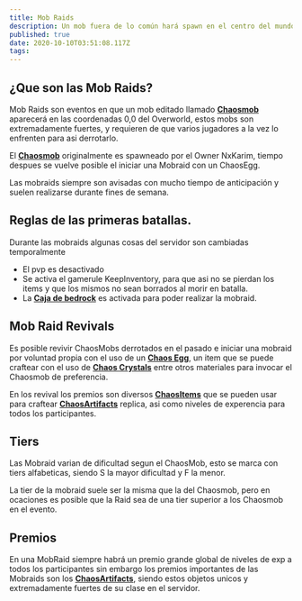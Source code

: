 ```yaml
---
title: Mob Raids
description: Un mob fuera de lo común hará spawn en el centro del mundo, entre varios jugadores deberán derrotarlo para ganar.
published: true
date: 2020-10-10T03:51:08.117Z
tags: 
---
```


## ¿Que son las Mob Raids?

Mob Raids son eventos en que un mob editado llamado [**Chaosmob**](./mobraid/chaosmob) aparecerá en las coordenadas 0,0 del Overworld, estos mobs son extremadamente fuertes, y requieren de que varios jugadores a la vez lo enfrenten para asi derrotarlo.


El [**Chaosmob**](./mobraid/chaosmob) originalmente es spawneado por el Owner NxKarim, tiempo despues se vuelve posible el iniciar una Mobraid con un ChaosEgg.

Las mobraids siempre son avisadas con mucho tiempo de anticipación y suelen realizarse durante fines de semana. 

## Reglas de las primeras batallas.
Durante las mobraids algunas cosas del servidor son cambiadas temporalmente

- El pvp es desactivado
- Se activa el gamerule KeepInventory, para que asi no se pierdan los items y que los mismos no sean borrados al morir en batalla.
- La [**Caja de bedrock**](/memes/maquina_de_lag_de_karim) es activada para poder realizar la mobraid.

## Mob Raid Revivals

Es posible revivir ChaosMobs derrotados en el pasado e iniciar una mobraid por voluntad propia con el uso de un [**Chaos Egg**](./mecanicas/customcrafting/ChaosEgg), un item que se puede craftear con el uso de [**Chaos Crystals**](./mecanicas/customcrafting/ChaosCrystal) entre otros materiales para invocar el Chaosmob de preferencia.

En los revival los premios son diversos [**ChaosItems**](./mecanicas/customcrafting/ChaosCrystal) que se pueden usar para craftear [**ChaosArtifacts**](./mecanicas/customcrafting/ChaosArtifacts) replica, asi como niveles de experencia para todos los participantes.
 
## Tiers

Las Mobraid varian de dificultad segun el ChaosMob, esto se marca con tiers alfabeticas, siendo S la mayor dificultad y F la menor.

La tier de la mobraid suele ser la misma que la del Chaosmob, pero en ocaciones es posible que la Raid sea de una tier superior a los Chaosmob en el evento.

## Premios

En una MobRaid siempre habrá un premio grande global de niveles de exp a todos los participantes sin embargo los premios importantes de las Mobraids son los [**ChaosArtifacts**](./mecanicas/customcrafting/ChaosArtifacts), siendo estos objetos unicos y extremadamente fuertes de su clase en el servidor.






